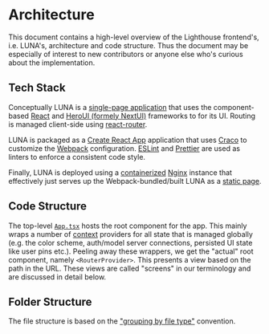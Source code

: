 # Architecture

This document contains a high-level overview of the Lighthouse frontend's, i.e. LUNA's, architecture and code structure. Thus the document may be especially of interest to new contributors or anyone else who's curious about the implementation.

## Tech Stack

Conceptually LUNA is a [single-page application](https://en.m.wikipedia.org/wiki/Single-page_application) that uses the component-based [React](https://react.dev) and [HeroUI (formely NextUI)](https://www.heroui.com) frameworks to for its UI. Routing is managed client-side using [react-router](https://reactrouter.com).

LUNA is packaged as a [Create React App](https://create-react-app.dev/docs/getting-started/) application that uses [Craco](https://craco.js.org) to customize the [Webpack](https://webpack.js.org) configuration. [ESLint](https://eslint.org) and [Prettier](https://prettier.io) are used as linters to enforce a consistent code style.

Finally, LUNA is deployed using a [containerized](https://www.docker.com) [Nginx](https://nginx.org) instance that effectively just serves up the Webpack-bundled/built LUNA as a [static page](https://en.m.wikipedia.org/wiki/Static_web_page).

## Code Structure

The top-level [`App.tsx`](https://github.com/ProjectLighthouseCAU/luna/blob/main/src/App.tsx) hosts the root component for the app. This mainly wraps a number of [context](https://react.dev/learn/passing-data-deeply-with-context) providers for all state that is managed globally (e.g. the color scheme, auth/model server connections, persisted UI state like user pins etc.). Peeling away these wrappers, we get the "actual" root component, namely `<RouterProvider>`. This presents a view based on the path in the URL. These views are called "screens" in our terminology and are discussed in detail below.

## Folder Structure

The file structure is based on the ["grouping by file type"](https://legacy.reactjs.org/docs/faq-structure.html#grouping-by-file-type) convention.

<!-- TODO: Detailed discussion of folders -->

